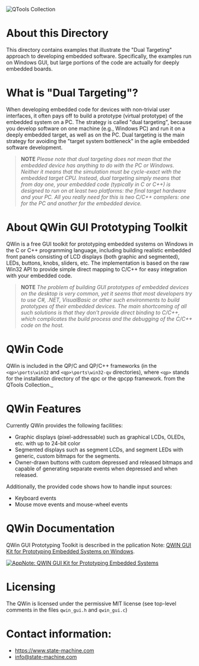 ![QTools Collection](https://www.state-machine.com/img/qwin_banner.jpg)

# About this Directory
This directory contains examples that illustrate the "Dual Targeting"
approach to developing embedded software. Specifically, the examples
run on Windows GUI, but large portions of the code are actually for
deeply embedded boards.


# What is "Dual Targeting"?
When developing embedded code for devices with non-trivial user interfaces,
it often pays off to build a prototype (virtual prototype) of the embedded
system on a PC. The strategy is called "dual targeting", because you develop
software on one machine (e.g., Windows PC) and run it on a deeply embedded
target, as well as on the PC. Dual targeting is the main strategy for
avoiding the "target system bottleneck" in the agile embedded software
development.

> **NOTE**
*Please note that dual targeting does not mean that the embedded device has
anything to do with the PC or Windows. Neither it means that the simulation
must be cycle-exact with the embedded target CPU. Instead, dual targeting
simply means that from day one, your embedded code (typically in C or C++)
is designed to run on at least two platforms: the final target hardware and
your PC. All you really need for this is two C/C++ compilers: one for the PC
and another for the embedded device.*


# About QWin GUI Prototyping Toolkit
QWin is a free GUI toolkit for prototyping embedded systems on Windows in the
C or C++ programming language, including building realistic embedded front panels
consisting of LCD displays (both graphic and segmented), LEDs, buttons, knobs,
sliders, etc. The implementation is based on the raw Win32 API to provide simple
direct mapping to C/C++ for easy integration with your embedded code.


> **NOTE**
_The problem of building GUI prototypes of embedded devices on the desktop
is very common, yet it seems that most developers try to use C#, .NET,
VisualBasic or other such environments to build prototypes of their embedded
devices. The main shortcoming of all such solutions is that they don't provide
direct binding to C/C++, which complicates the build process and the debugging
of the C/C++ code on the host._


# QWin Code
QWin is included in the QP/C and QP/C++ frameworks (in the `<qp>\ports\win32`
and `<qp>\ports\win32-qv` directories), where `<qp>` stands for the
installation directory of the qpc or the qpcpp framework.
 from the QTools Collection._


# QWin Features
Currently QWin provides the following facilities:

* Graphic displays (pixel-addressable) such as graphical LCDs, OLEDs, etc.
  with up to 24-bit color
* Segmented displays such as segment LCDs, and segment LEDs with generic,
  custom bitmaps for the segments.
* Owner-drawn buttons with custom depressed and released bitmaps and capable
  of generating separate events when depressed and when released.

Additionally, the provided code shows how to handle input sources:
* Keyboard events
* Mouse move events and mouse-wheel events


# QWin Documentation
QWin GUI Prototyping Toolkit is described in the pplication Note:
[QWIN GUI Kit for Prototyping Embedded Systems on Windows](https://www.state-machine.com/doc/AN_QWin-GUI.pdf).

[![AppNote: QWIN GUI Kit for Prototyping Embedded Systems](https://www.state-machine.com/img/qwin_an.jpg)](https://www.state-machine.com/doc/AN_QWin-GUI.pdf)


# Licensing
The QWin is licensed under the permissive MIT license
(see top-level comments in the files `qwin_gui.h` and `qwin_gui.c`)


# Contact information:
- https://www.state-machine.com
- info@state-machine.com
